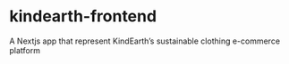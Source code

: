 # kindearth-frontend
A Nextjs app that represent KindEarth’s sustainable clothing e-commerce platform
